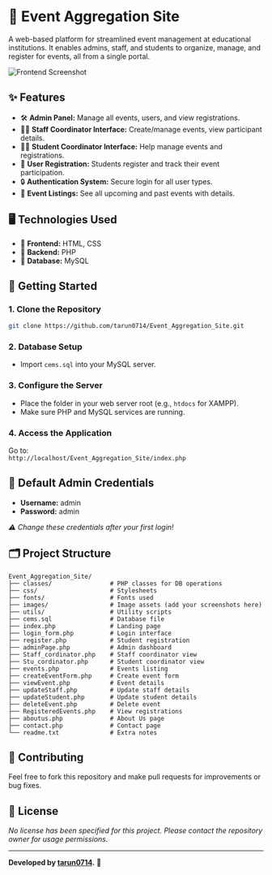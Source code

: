 # 🎉 Event Aggregation Site

A web-based platform for streamlined event management at educational institutions. It enables admins, staff, and students to organize, manage, and register for events, all from a single portal.

![Frontend Screenshot](images/frontend-screenshot.jpg)

## ✨ Features

- 🛠️ **Admin Panel:** Manage all events, users, and view registrations.
- 🧑‍🏫 **Staff Coordinator Interface:** Create/manage events, view participant details.
- 🧑‍🎓 **Student Coordinator Interface:** Help manage events and registrations.
- 📝 **User Registration:** Students register and track their event participation.
- 🔒 **Authentication System:** Secure login for all user types.
- 📅 **Event Listings:** See all upcoming and past events with details.

## 🖥️ Technologies Used

- 🎨 **Frontend:** HTML, CSS
- 🐘 **Backend:** PHP
- 💾 **Database:** MySQL

## 🚀 Getting Started

### 1. Clone the Repository

```bash
git clone https://github.com/tarun0714/Event_Aggregation_Site.git
```

### 2. Database Setup

- Import `cems.sql` into your MySQL server.

### 3. Configure the Server

- Place the folder in your web server root (e.g., `htdocs` for XAMPP).
- Make sure PHP and MySQL services are running.

### 4. Access the Application

Go to:  
`http://localhost/Event_Aggregation_Site/index.php`

## 🔑 Default Admin Credentials

- **Username:** admin
- **Password:** admin

*⚠️ Change these credentials after your first login!*

## 🗂️ Project Structure

```
Event_Aggregation_Site/
├── classes/                # PHP classes for DB operations
├── css/                    # Stylesheets
├── fonts/                  # Fonts used
├── images/                 # Image assets (add your screenshots here)
├── utils/                  # Utility scripts
├── cems.sql                # Database file
├── index.php               # Landing page
├── login_form.php          # Login interface
├── register.php            # Student registration
├── adminPage.php           # Admin dashboard
├── Staff_cordinator.php    # Staff coordinator view
├── Stu_cordinator.php      # Student coordinator view
├── events.php              # Events listing
├── createEventForm.php     # Create event form
├── viewEvent.php           # Event details
├── updateStaff.php         # Update staff details
├── updateStudent.php       # Update student details
├── deleteEvent.php         # Delete event
├── RegisteredEvents.php    # View registrations
├── aboutus.php             # About Us page
├── contact.php             # Contact page
└── readme.txt              # Extra notes
```

## 🤝 Contributing

Feel free to fork this repository and make pull requests for improvements or bug fixes.

## 📄 License

_No license has been specified for this project. Please contact the repository owner for usage permissions._

---

**Developed by [tarun0714](https://github.com/tarun0714).** 🚀
